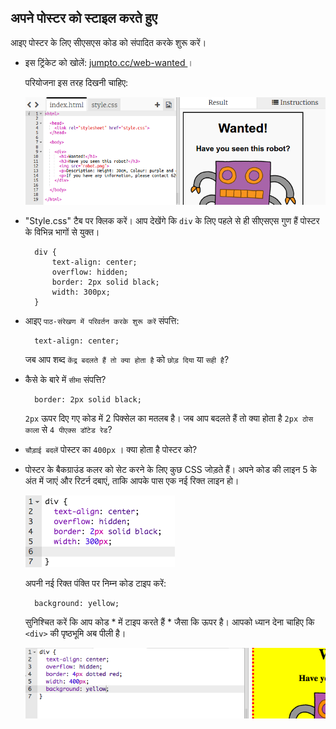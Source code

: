 ## अपने पोस्टर को स्टाइल करते हुए

आइए पोस्टर के लिए सीएसएस कोड को संपादित करके शुरू करें।

+ इस ट्रिंकेट को खोलें: <a target="_blank" href="http://jumpto.cc/web-wanted"> jumpto.cc/web-wanted </a> ।
    
    परियोजना इस तरह दिखनी चाहिए:
    
    ![स्क्रीनशॉट](images/wanted-starter.png)

+ "Style.css" टैब पर क्लिक करें। आप देखेंगे कि `div` के लिए पहले से ही सीएसएस गुण हैं पोस्टर के विभिन्न भागों से युक्त।
    
        div {
            text-align: center;
            overflow: hidden;
            border: 2px solid black;
            width: 300px;
        }   
        

+ आइए ` पाठ-संरेखण में परिवर्तन करके शुरू करें ` संपत्ति:
    
        text-align: center;
        
    
    जब आप शब्द ` केंद्र बदलते हैं तो क्या होता है ` को ` छोड़ दिया ` या ` सही है `?

+ कैसे के बारे में ` सीमा ` संपत्ति?
    
        border: 2px solid black;
        
    
    ` 2px ` ऊपर दिए गए कोड में 2 पिक्सेल का मतलब है। जब आप बदलते हैं तो क्या होता है ` 2px ठोस काला ` से ` 4 पीएक्स डॉटेड रेड `?

+ ` चौड़ाई बदलें ` पोस्टर का ` 400px ` । क्या होता है पोस्टर को?

+ पोस्टर के बैकग्राउंड कलर को सेट करने के लिए कुछ CSS जोड़ते हैं। अपने कोड की लाइन 5 के अंत में जाएं और रिटर्न दबाएं, ताकि आपके पास एक नई रिक्त लाइन हो।
    
    ![स्क्रीनशॉट](images/wanted-newline.png)
    
    अपनी नई रिक्त पंक्ति पर निम्न कोड टाइप करें:
    
        background: yellow;
        
    
    सुनिश्चित करें कि आप कोड * में टाइप करते हैं * जैसा कि ऊपर है। आपको ध्यान देना चाहिए कि `<div>` की पृष्ठभूमि अब पीली है।
    
    ![स्क्रीनशॉट](images/wanted-background.png)